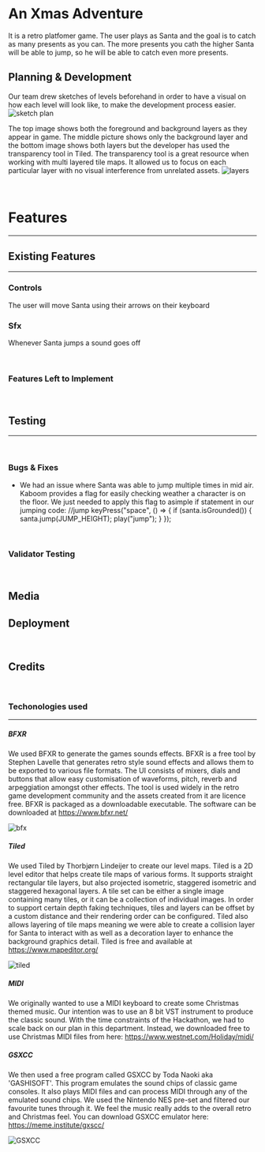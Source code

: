 # An Xmas Adventure

It is a retro platfomer game. The user plays as Santa and the goal is to catch as many presents as you can. The more presents you cath the higher Santa will be able to jump, so he will be able to catch even more presents.

## Planning & Development
Our team drew sketches of levels beforehand in order to have a visual on how each level will look like, to make the development process easier.
![sketch plan](/An-Xmas-Adventure\assets\readme-template-master\media\xmas-adventure-sketches.jpg)

The top image shows both the foreground and background layers as they appear in game. The middle picture shows only the background layer and the bottom image shows both layers but the developer has used the transparency tool in Tiled. The transparency tool is a great resource when working with multi layered tile maps. It allowed us to focus on each particular layer with no visual interference from unrelated assets.
![layers](/An-Xmas-Adventure\assets\readme-template-master\media\layers.png)

<br>

# Features
<hr>


## Existing Features
<hr>

### Controls
The user will move Santa using their arrows on their keyboard 
### Sfx
Whenever Santa jumps a sound goes off

<br>

### Features Left to Implement

<br>

## Testing
<hr>

<br>

### Bugs & Fixes
- We had an issue where Santa was able to jump multiple times in mid air. Kaboom provides a flag for easily checking weather a character is on the floor. We just needed to apply this flag to asimple if statement in our jumping code:
//jump
keyPress("space", () => {
    if (santa.isGrounded()) {
        santa.jump(JUMP_HEIGHT);
        play("jump");
    }
});

<br>

### Validator Testing

<br>

## Media

## Deployment

<br>

## Credits

<br>

### Techonologies used
<hr>

##### BFXR
We used BFXR to generate the games sounds effects. BFXR is a free tool by Stephen Lavelle that generates retro style sound effects and allows them to be exported to various file formats. The UI consists of mixers, dials and buttons that allow easy customisation of waveforms, pitch, reverb and arpeggiation amongst other effects. The tool is used widely in the retro game development community and the assets created from it are licence free. BFXR is packaged as a downloadable executable.
The software can be downloaded at https://www.bfxr.net/

![bfx](/An-Xmas-Adventure\assets\readme-template-master\media\bfx.png)

##### Tiled
We used Tiled by Thorbjørn Lindeijer to create our level maps. Tiled is a 2D level editor that helps create tile maps of various forms. It supports straight rectangular tile layers, but also projected isometric, staggered isometric and staggered hexagonal layers. A tile set can be either a single image containing many tiles, or it can be a collection of individual images. In order to support certain depth faking techniques, tiles and layers can be offset by a custom distance and their rendering order can be configured. Tiled also allows layering of tile maps meaning we were able to create a collision layer for Santa to interact with as well as a decoration layer to enhance the background graphics detail.
Tiled is free and available at https://www.mapeditor.org/

![tiled](/An-Xmas-Adventure\assets\readme-template-master\media\tiled-img.png)

##### MIDI
We originally wanted to use a MIDI keyboard to create some Christmas themed music. Our intention was to use an 8 bit VST instrument to produce the classic sound. With the time constraints of the Hackathon, we had to scale back on our plan in this department. Instead, we downloaded free to use Christmas MIDI files from here: https://www.westnet.com/Holiday/midi/
##### GSXCC
We then used a free program called GSXCC by Toda Naoki aka 'GASHISOFT'. This program emulates the sound chips of classic game consoles. It also plays MIDI files and can process MIDI through any of the emulated sound chips. We used the Nintendo NES pre-set and filtered our favourite tunes through it. We feel the music really adds to the overall retro and Christmas feel.
You can download GSXCC emulator here:
https://meme.institute/gxscc/

![GSXCC](/An-Xmas-Adventure\assets\readme-template-master\media\gxscc.png)